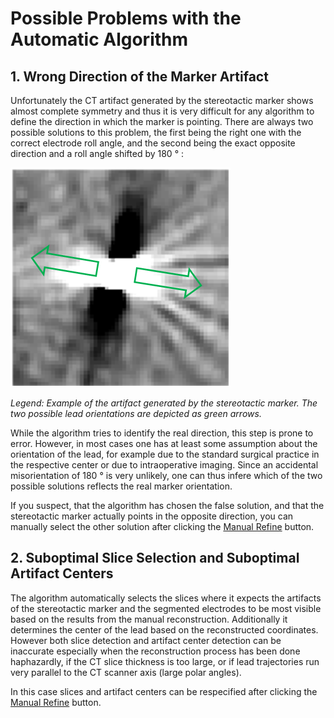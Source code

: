 # Possible Problems with the Automatic Algorithm

## 1. Wrong Direction of the Marker Artifact

Unfortunately the CT artifact generated by the stereotactic marker shows almost complete symmetry and thus it is very difficult for any algorithm to define the direction in which the marker is pointing. There are always two possible solutions to this problem, the first being the right one with the correct electrode roll angle, and the second being the exact opposite direction and a roll angle shifted by 180 ° :

![](../../../.gitbook/assets/lead-dbs-marker-artifact.png)

_Legend: Example of the artifact generated by the stereotactic marker. The two possible lead orientations are depicted as green arrows._

While the algorithm tries to identify the real direction, this step is prone to error. However, in most cases one has at least some assumption about the orientation of the lead, for example due to the standard surgical practice in the respective center or due to intraoperative imaging. Since an accidental misorientation of 180 ° is very unlikely, one can thus infere which of the two possible solutions reflects the real marker orientation.

If you suspect, that the algorithm has chosen the false solution, and that the stereotactic marker actually points in the opposite direction, you can manually select the other solution after clicking the [Manual Refine](user-assisted-algorithm-manual-refine.md) button.

## 2. Suboptimal Slice Selection and Suboptimal Artifact Centers

The algorithm automatically selects the slices where it expects the artifacts of the stereotactic marker and the segmented electrodes to be most visible based on the results from the manual reconstruction. Additionally it determines the center of the lead based on the reconstructed coordinates. However both slice detection and artifact center detection can be inaccurate especially when the reconstruction process has been done haphazardly, if the CT slice thickness is too large, or if lead trajectories run very parallel to the CT scanner axis (large polar angles).

In this case slices and artifact centers can be respecified after clicking the [Manual Refine](user-assisted-algorithm-manual-refine.md) button.
